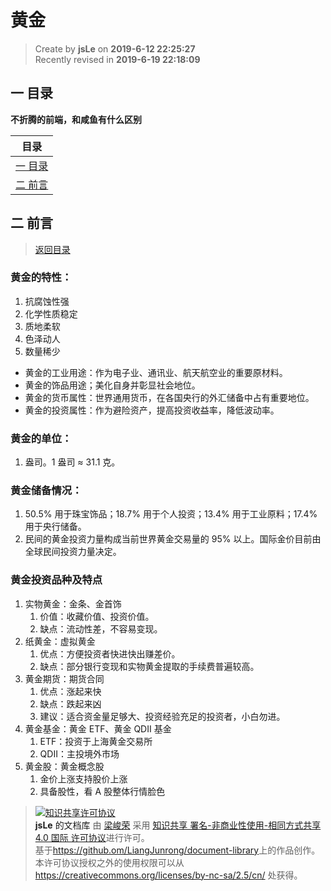黄金
===

> Create by **jsLe** on **2019-6-12 22:25:27**  
> Recently revised in **2019-6-19 22:18:09**

## <a name="chapter-one" id="chapter-one">一 目录</a>

**不折腾的前端，和咸鱼有什么区别**

| 目录 |
| --- | 
| [一 目录](#chapter-one) | 
| <a name="catalog-chapter-two" id="catalog-chapter-two"></a>[二 前言](#chapter-two) |

## <a name="chapter-two" id="chapter-two">二 前言</a>

> [返回目录](#chapter-one)

### 黄金的特性：

1. 抗腐蚀性强
2. 化学性质稳定
3. 质地柔软
4. 色泽动人
5. 数量稀少

* 黄金的工业用途：作为电子业、通讯业、航天航空业的重要原材料。
* 黄金的饰品用途；美化自身并彰显社会地位。
* 黄金的货币属性：世界通用货币，在各国央行的外汇储备中占有重要地位。
* 黄金的投资属性：作为避险资产，提高投资收益率，降低波动率。

### 黄金的单位：

1. 盎司。1 盎司 ≈ 31.1 克。

### 黄金储备情况：

1. 50.5% 用于珠宝饰品；18.7% 用于个人投资；13.4% 用于工业原料；17.4% 用于央行储备。
2. 民间的黄金投资力量构成当前世界黄金交易量的 95% 以上。国际金价目前由全球民间投资力量决定。

### 黄金投资品种及特点

1. 实物黄金：金条、金首饰
   1. 价值：收藏价值、投资价值。
   2. 缺点：流动性差，不容易变现。
2. 纸黄金：虚拟黄金
   1. 优点：方便投资者快进快出赚差价。
   2. 缺点：部分银行变现和实物黄金提取的手续费普遍较高。
3. 黄金期货：期货合同
   1. 优点：涨起来快
   2. 缺点：跌起来凶
   3. 建议：适合资金量足够大、投资经验充足的投资者，小白勿进。
4. 黄金基金：黄金 ETF、黄金 QDII 基金
   1. ETF：投资于上海黄金交易所
   2. QDII：主投境外市场
5. 黄金股：黄金概念股
   1. 金价上涨支持股价上涨
   2. 具备股性，看 A 股整体行情脸色

> <a rel="license" href="http://creativecommons.org/licenses/by-nc-sa/4.0/"><img alt="知识共享许可协议" style="border-width:0" src="https://i.creativecommons.org/l/by-nc-sa/4.0/88x31.png" /></a><br /><a xmlns:dct="http://purl.org/dc/terms/" property="dct:title">**jsLe** 的文档库</a> 由 <a xmlns:cc="http://creativecommons.org/ns#" href="https://github.com/LiangJunrong/document-library" property="cc:attributionName" rel="cc:attributionURL">梁峻荣</a> 采用 <a rel="license" href="http://creativecommons.org/licenses/by-nc-sa/4.0/">知识共享 署名-非商业性使用-相同方式共享 4.0 国际 许可协议</a>进行许可。<br />基于<a xmlns:dct="http://purl.org/dc/terms/" href="https://github.com/LiangJunrong/document-library" rel="dct:source">https://github.om/LiangJunrong/document-library</a>上的作品创作。<br />本许可协议授权之外的使用权限可以从 <a xmlns:cc="http://creativecommons.org/ns#" href="https://creativecommons.org/licenses/by-nc-sa/2.5/cn/" rel="cc:morePermissions">https://creativecommons.org/licenses/by-nc-sa/2.5/cn/</a> 处获得。